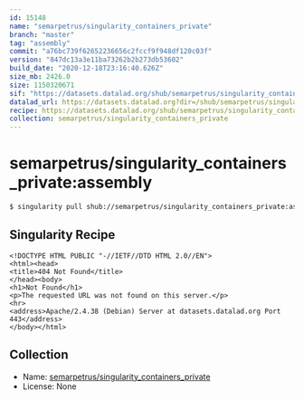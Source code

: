 ```yaml
---
id: 15148
name: "semarpetrus/singularity_containers_private"
branch: "master"
tag: "assembly"
commit: "a76bc739f62652236656c2fccf9f948df120c03f"
version: "847dc13a3e11ba73262b2b273db53602"
build_date: "2020-12-18T23:16:40.626Z"
size_mb: 2426.0
size: 1150320671
sif: "https://datasets.datalad.org/shub/semarpetrus/singularity_containers_private/assembly/2020-12-18-a76bc739-847dc13a/847dc13a3e11ba73262b2b273db53602.sif"
datalad_url: https://datasets.datalad.org?dir=/shub/semarpetrus/singularity_containers_private/assembly/2020-12-18-a76bc739-847dc13a/
recipe: https://datasets.datalad.org/shub/semarpetrus/singularity_containers_private/assembly/2020-12-18-a76bc739-847dc13a/Singularity
collection: semarpetrus/singularity_containers_private
---
```


# semarpetrus/singularity_containers_private:assembly

```bash
$ singularity pull shub://semarpetrus/singularity_containers_private:assembly
```

## Singularity Recipe

```singularity
<!DOCTYPE HTML PUBLIC "-//IETF//DTD HTML 2.0//EN">
<html><head>
<title>404 Not Found</title>
</head><body>
<h1>Not Found</h1>
<p>The requested URL was not found on this server.</p>
<hr>
<address>Apache/2.4.38 (Debian) Server at datasets.datalad.org Port 443</address>
</body></html>
```

## Collection

 - Name: [semarpetrus/singularity_containers_private](https://github.com/semarpetrus/singularity_containers_private)
 - License: None

